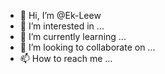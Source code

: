 - 👋 Hi, I’m @Ek-Leew
- 👀 I’m interested in ...
- 🌱 I’m currently learning ...
- 💞️ I’m looking to collaborate on ...
- 📫 How to reach me ...

<!---
Ek-Leew/Ek-Leew is a ✨ special ✨ repository because its `README.md` (this file) appears on your GitHub profile.
You can click the Preview link to take a look at your changes.
--->
